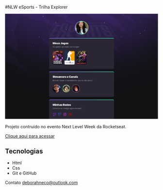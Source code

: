 #NLW eSports - Trilha Explorer

![preview](./.github/preview.png)

Projeto contruído no evento Next Level Week da Rocketseat.

[Clique aqui para acessar](https://deb-neco.github.io/nlw-esports-explorer)

## Tecnologias

- Html
- Css
- Git e GitHub

Contato
deborahneco@outlook.com